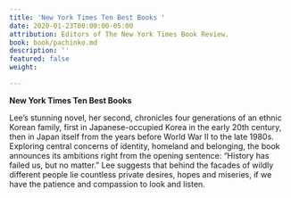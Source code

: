 ```yaml
---
title: 'New York Times Ten Best Books '
date: 2020-01-23T00:00:00-05:00
attribution: Editors of The New York Times Book Review.
book: book/pachinko.md
description: ''
featured: false
weight: 

---
```

**New York Times Ten Best Books** 

Lee’s stunning novel, her second, chronicles four generations of an ethnic Korean family, first in Japanese-occupied Korea in the early 20th century, then in Japan itself from the years before World War II to the late 1980s. Exploring central concerns of identity, homeland and belonging, the book announces its ambitions right from the opening sentence: “History has failed us, but no matter.” Lee suggests that behind the facades of wildly different people lie countless private desires, hopes and miseries, if we have the patience and compassion to look and listen.